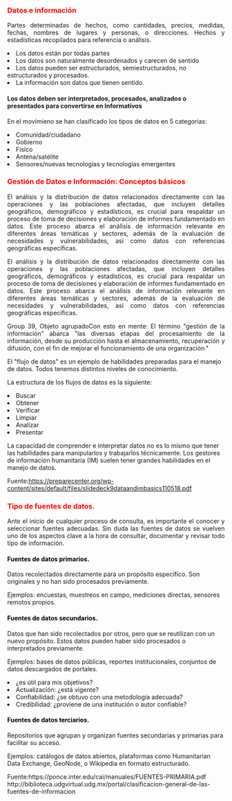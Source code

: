 
<h3 style="color: red;">Datos e información </h3>

<p style="text-align: justify;">Partes determinadas de hechos, como cantidades, precios, medidas, fechas, nombres de lugares y personas, o direcciones. Hechos y estadísticas recopilados para referencia o análisis.  <p>

<li> Los datos están por todas partes  </li>
<li>Los datos son naturalmente desordenados y carecen de sentido </li>
<li>Los datos pueden ser estructurados, semiestructurados, no estructurados y procesados.</li>
<li>La información son datos que tienen sentido.</li>

<h4> Los datos deben ser interpretados, procesados, analizados o presentados para convertirse en Informativos </h4>

<p style="text-align: justify;"> En el movimieno se han clasificado los tipos de datos en 5 categorias: 

  <li>Comunidad/ciudadano</li>
  <li>Gobierno</li>
  <li>Físico</li>
  <li>Antena/satélite</li>
  <li>Sensores/nuevas tecnologías y tecnologías emergentes</li>


<h3 style="color: red;">Gestión de Datos e Información:  Conceptos básicos  </h3>
<p style="text-align: justify;">El análisis y la distribución de datos relacionados directamente con las operaciones y las poblaciones afectadas, que incluyen detalles geográficos, demográficos y estadísticos, es crucial para respaldar un proceso de toma de decisiones y elaboración de informes fundamentado en datos. Este proceso abarca el análisis de información relevante en diferentes áreas temáticas y sectores, además de la evaluación de necesidades y vulnerabilidades, así como datos con referencias geográficas específicas. </p>

<p style="text-align: justify;">El análisis y la distribución de datos relacionados directamente con las operaciones y las poblaciones afectadas, que incluyen detalles geográficos, demográficos y estadísticos, es crucial para respaldar un proceso de toma de decisiones y elaboración de informes fundamentado en datos. Este proceso abarca el análisis de información relevante en diferentes áreas temáticas y sectores, además de la evaluación de necesidades y vulnerabilidades, así como datos con referencias geográficas específicas. </p>

<p style="text-align: justify;">Group 39, Objeto agrupadoCon esto en mente: El término "gestión de la información" abarca "las diversas etapas del procesamiento de la información, desde su producción hasta el almacenamiento, recuperación y difusión, con el fin de mejorar el funcionamiento de una organización." </p>

<p>El "flujo de datos" es un ejemplo de habilidades preparadas para el manejo de datos. Todos tenemos distintos niveles de conocimiento.</p>

<p> La estructura de los flujos de datos es la siguiente:  </p>

<li>Buscar 
<li>Obtener  
<li>Verificar  
<li>Limpiar 
<li>Analizar 
<li>Presentar 

 
<p>La capacidad de comprender e interpretar datos no es lo mismo que tener las habilidades para manipularlos y trabajarlos técnicamente. Los gestores de información humanitaria (IM) suelen tener grandes habilidades en el manejo de datos.</p>

Fuente:https://preparecenter.org/wp-content/sites/default/files/slidedeck9dataandimbasics110518.pdf


<h3 style="color: red;">Tipo de fuentes de datos.  </h3>

<p style="text-align: justify;">Ante el inicio de cualquier proceso de consulta, es importante el conocer y seleccionar fuentes adecuadas. Sin duda las fuentes de datos se vuelven uno de los aspectos clave a la hora de consultar, documentar y revisar todo tipo de información.</p>  

<h4 style="color: black;">Fuentes de datos primarios.  </h4>
<p>Datos recolectados directamente para un propósito específico. Son originales y no han sido procesados previamente.</p> 
 
Ejemplos: encuestas, muestreos en campo, mediciones directas, sensores remotos propios. 
<h4 style="color: black;">Fuentes de datos secundarios.  </h4> 
Datos que han sido recolectados por otros, pero que se reutilizan con un nuevo propósito. Estos datos pueden haber sido procesados o interpretados previamente. 
<p>Ejemplos: bases de datos públicas, reportes institucionales, conjuntos de datos descargados de portales.</p>

<li>¿es útil para mis objetivos? 
<li>Actualización: ¿está vigente? 
<li>Confiabilidad: ¿se obtuvo con una metodología adecuada? 
<li> Credibilidad: ¿proviene de una institución o autor confiable? </li>

<h4 style="color: black;">Fuentes de datos terciarios.  </h4>
 
Repositorios que agrupan y organizan fuentes secundarias y primarias para facilitar su acceso. 
<p>Ejemplos: catálogos de datos abiertos, plataformas como Humanitarian Data Exchange, GeoNode, o Wikipedia en formato estructurado. </p>

<p> Fuente:https://ponce.inter.edu/cai/manuales/FUENTES-PRIMARIA.pdf http://biblioteca.udgvirtual.udg.mx/portal/clasificacion-general-de-las-fuentes-de-informacion  </p>